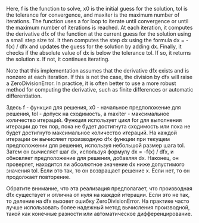 Here, f is the function to solve, x0 is the initial guess for the solution, tol is the tolerance for convergence, and maxiter is the maximum number of iterations. The function uses a for loop to iterate until convergence or until the maximum number of iterations is reached. At each iteration, it computes the derivative dfx of the function at the current guess for the solution using a small step size tol. It then computes the step dx using the formula dx = -f(x) / dfx and updates the guess for the solution by adding dx. Finally, it checks if the absolute value of dx is below the tolerance tol. If so, it returns the solution x. If not, it continues iterating.

Note that this implementation assumes that the derivative dfx exists and is nonzero at each iteration. If this is not the case, the division by dfx will raise a ZeroDivisionError. In practice, it is often better to use a more robust method for computing the derivative, such as finite differences or automatic differentiation.

Здесь f - функция для решения, x0 - начальное предположение для решения, tol - допуск на сходимость, а maxiter - максимальное количество итераций. Функция использует цикл for для выполнения итерации до тех пор, пока не будет достигнута сходимость или пока не будет достигнуто максимальное количество итераций. На каждой итерации он вычисляет производную dfx функции при текущем предположении для решения, используя небольшой размер шага tol. Затем он вычисляет шаг dx, используя формулу dx = -f(x) / dfx, и обновляет предположение для решения, добавляя dx. Наконец, он проверяет, находится ли абсолютное значение dx ниже допустимого значения tol. Если это так, то он возвращает решение x. Если нет, то он продолжает повторение.

Обратите внимание, что эта реализация предполагает, что производная dfx существует и отлична от нуля на каждой итерации. Если это не так, то деление на dfx вызовет ошибку ZeroDivisionError. На практике часто лучше использовать более надежный метод вычисления производной, такой как конечные разности или автоматическое дифференцирование.